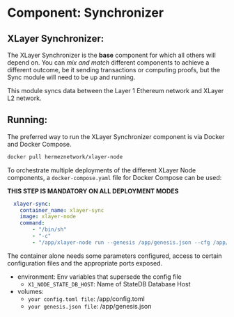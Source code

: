 # Component: Synchronizer

## XLayer Synchronizer:

The XLayer Synchronizer is the **base** component for which all others will depend on. You can *mix and match* different components to achieve a different outcome, be it sending transactions or computing proofs, but the Sync module will need to be up and running.

This module syncs data between the Layer 1 Ethereum network and XLayer L2 network.

## Running:

The preferred way to run the XLayer Synchronizer component is via Docker and Docker Compose.

```bash
docker pull hermeznetwork/xlayer-node
```

To orchestrate multiple deployments of the different XLayer Node components, a `docker-compose.yaml` file for Docker Compose can be used:

**THIS STEP IS MANDATORY ON ALL DEPLOYMENT MODES**

```yaml
  xlayer-sync:
    container_name: xlayer-sync
    image: xlayer-node
    command:
        - "/bin/sh"
        - "-c"
        - "/app/xlayer-node run --genesis /app/genesis.json --cfg /app/config.toml --components synchronizer"
```

The container alone needs some parameters configured, access to certain configuration files and the appropriate ports exposed.

- environment: Env variables that supersede the config file
    - `X1_NODE_STATE_DB_HOST`: Name of StateDB Database Host
- volumes:
    - `your config.toml file`: /app/config.toml
    - `your genesis.json file`: /app/genesis.json
